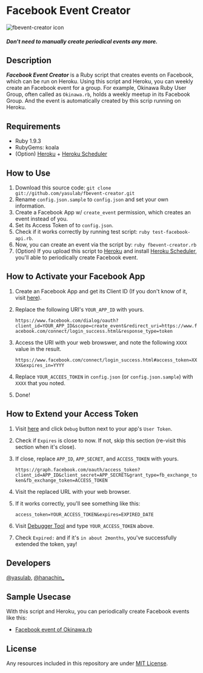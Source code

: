 Facebook Event Creator
======================

![fbevent-creator icon](http://dl.dropbox.com/u/2819285/fbevent-creator.png)


#### _Don't need to manually create periodical events any more._

Description
------------

_**Facebook Event Creator**_ is a Ruby script that creates events on Facebook, which can be run on Heroku.
Using this script and Heroku, you can weekly create an Facebook event for a group.
For example, Okinawa Ruby User Group, often called as `Okinawa.rb`, holds a weekly meetup in its Facebook Group. And the event is automatically created by this scrip running on Heroku.


Requirements
------------
- Ruby 1.9.3
- RubyGems: koala
- (Option) [Heroku](http://www.heroku.com) + [Heroku Scheduler](https://addons.heroku.com/scheduler)

How to Use
----------
1. Download this source code: `git clone git://github.com/yasulab/fbevent-creator.git`
2. Rename `config.json.sample` to `config.json` and set your own information.
3. Create a Facebook App w/ `create_event` permission, which creates an event instead of you.
4. Set its Access Token of to `config.json`.
5. Check if it works correctly by running test script: `ruby test-facebook-api.rb`.
6. Now, you can create an event via the script by: `ruby fbevent-creator.rb`
7. (Option) If you upload this script to [Heroku](http://www.heroku.com) and install [Heroku Scheduler](https://addons.heroku.com/scheduler), you'll able to periodically create Facebook event.

How to Activate your Facebook App
-------------------------------
1. Create an Facebook App and get its Client ID (If you don't know of it, visit [here](https://developers.facebook.com/docs/opengraph/getting-started/)).
2. Replace the following URI's `YOUR_APP_ID` with yours.

    `https://www.facebook.com/dialog/oauth?client_id=YOUR_APP_ID&scope=create_event&redirect_uri=https://www.facebook.com/connect/login_success.html&response_type=token`

3. Access the URI with your web browswer, and note the following `XXXX` value in the result.

    `https://www.facebook.com/connect/login_success.html#access_token=XXXX&expires_in=YYYY`

4. Replace `YOUR_ACCEES_TOKEN` in `config.json` (or `config.json.sample`) with `XXXX` that you noted.
5. Done!

How to Extend your Access Token
--------------------------
1. Visit [here](https://developers.facebook.com/tools/access_token/) and click `Debug` button next to your app's `User Token`.
2. Check if `Expires` is close to now. If not, skip this section (re-visit this section when it's close).
3. If close, replace `APP_ID`, `APP_SECRET`, and `ACCESS_TOKEN` with yours.

    `https://graph.facebook.com/oauth/access_token?client_id=APP_ID&client_secret=APP_SECRET&grant_type=fb_exchange_token&fb_exchange_token=ACCESS_TOKEN`

4. Visit the replaced URL with your web browser.
5. If it works correctly, you'll see something like this:

    `access_token=YOUR_ACCESS_TOKEN&expires=EXPIRED_DATE`

6. Visit [Debugger Tool](https://developers.facebook.com/tools/debug) and type `YOUR_ACCESS_TOKEN` above.
7. Check `Expired:` and if it's `in about 2months`, you've successfully extended the token, yay!

Developers
----------
 [@yasulab](http://twitter.com/yasulab), [@hanachin\_](http://twitter.com/hanachin\_)


Sample Usecase
-----------
With this script and Heroku, you can periodically create Facebook events like this:

- [Facebook event of Okinawa.rb](http://www.facebook.com/events/132459433547161/)

License
-------

Any resources included in this repository are under [MIT License](http://www.opensource.org/licenses/mit-license.html).

